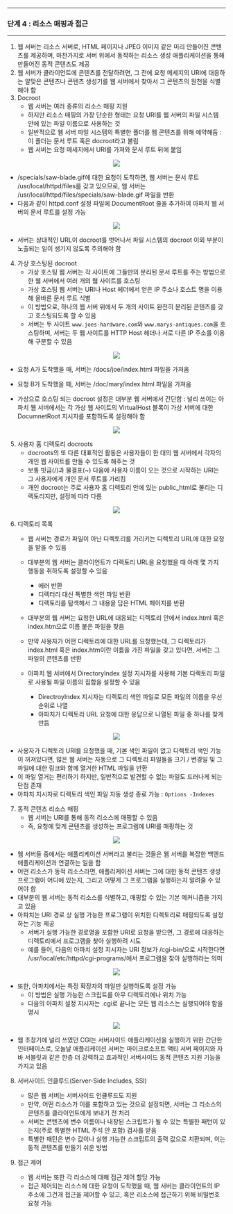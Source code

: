 -----
### 단계 4 : 리소스 매핑과 접근
-----
1. 웹 서버는 리소스 서버로, HTML 페이지나 JPEG 이미지 같은 미리 만들어진 콘텐츠를 제공하며, 마찬가지로 서버 위에서 동작하는 리소스 생성 애플리케이션을 통해 만들어진 동적 콘텐츠도 제공
2. 웹 서버가 클라이언트에 콘텐츠를 전달하려면, 그 전에 요청 메세지의 URI에 대응하는 알맞은 콘텐츠나 콘텐츠 생성기를 웹 서버에서 찾아서 그 콘텐츠의 원천을 식별해야 함
3. Docroot
   - 웹 서버는 여러 종류의 리소스 매핑 지원
   - 하지만 리소스 매핑의 가장 단순한 형태는 요청 URI를 웹 서버의 파일 시스템 안에 있는 파일 이름으로 사용하는 것
   - 일반적으로 웹 서버 파일 시스템의 특별한 폴더를 웹 콘텐츠를 위해 예약해둠 : 이 폴더는 문서 루트 혹은 docroot라고 불림
   - 웹 서버는 요청 메세지에서 URI를 가져와 문서 루트 뒤에 붙임
<div align="center">
<img src="https://github.com/user-attachments/assets/b8bec77f-cc94-448f-b3d1-bf688d5c3ace">
</div>

   - /specials/saw-blade.gif에 대한 요청이 도착하면, 웹 서버는 문서 루트 /usr/local/httpd/files를 갖고 있으므로, 웹 서버는 /usr/local/httpd/files/specials/saw-blade.gif 파일을 반환
   - 다음과 같이 httpd.conf 설정 파일에 DocumentRoot 줄을 추가하여 아파치 웹 서버의 문서 루트를 설정 가능
<div align="center">
<img src="https://github.com/user-attachments/assets/190a1f1a-faeb-4cac-856f-6270a245d7f1">
</div>

   - 서버는 상대적인 URL이 docroot를 벗어나서 파일 시스템의 docroot 이외 부분이 노출되는 일이 생기지 않도록 주의해야 함

4. 가상 호스팅된 docroot
   - 가상 호스팅 웹 서버는 각 사이트에 그들만의 분리된 문서 루트를 주는 방법으로 한 웹 서버에서 여러 개의 웹 사이트를 호스팅
   - 가상 호스팅 웹 서버는 URI나 Host 헤더에서 얻은 IP 주소나 호스트 명을 이용해 올바른 문서 루트 식별
   - 이 방법으로, 하나의 웹 서버 위에서 두 개의 사이트 완전히 분리된 콘텐츠를 갖고 호스팅되도록 할 수 있음
   - 서버는 두 사이트 ```www.joes-hardware.com```와 ```www.marys-antiques.com```을 호스팅하며, 서버는 두 웹 사이트를 HTTP Host 헤더나 서로 다른 IP 주소를 이용해 구분할 수 있음
<div align="center">
<img src="https://github.com/user-attachments/assets/b59949dd-d695-4b29-8289-398901fad90a">
</div>

   - 요청 A가 도착했을 때, 서버는 /docs/joe/index.html 파일을 가져옴
   - 요청 B가 도착했을 때, 서버는 /doc/mary/index.html 파일을 가져옴

   - 가상으로 호스팅 되는 docroot 설정은 대부분 웹 서버에서 간단함 : 널리 쓰이는 아파치 웹 서버에서는 각 가상 웹 사이트의 VirtualHost 블록이 가상 서버에 대한 DocumnetRoot 지시자를 포함하도록 설정해야 함
<div align="center">
<img src="https://github.com/user-attachments/assets/b4e4a068-da58-4ae1-9c9d-2f8c2ba9e387">
</div>

5. 사용자 홈 디렉토리 docroots
   - docroots의 또 다른 대표적인 활동은 사용자들이 한 대의 웹 서버에서 각자의 개인 웹 사이트를 만들 수 있도록 해주는 것
   - 보통 빗금(/)과 물결표(~) 다음에 사용자 이름이 오는 것으로 시작하는 URI는 그 사용자에게 개인 문서 루트를 가리킴
   - 개인 docroot는 주로 사용자 홈 디렉토리 안에 있는 public_html로 불리는 디렉토리지만, 설정에 따라 다름
<div align="center">
<img src="https://github.com/user-attachments/assets/d7fe6b1b-e54a-4161-a935-80bd1d4aecd9">
</div>

6. 디렉토리 목록
   - 웹 서버는 경로가 파일이 아닌 디렉토리를 가리키는 디렉토리 URL에 대한 요청을 받을 수 있음
   - 대부분의 웹 서버는 클라이언트가 디렉토리 URL을 요청했을 때 아래 몇 가지 행동을 취하도록 설정할 수 있음
     + 에러 반환
     + 디렉터리 대신 특별한 색인 파일 반환
     + 디렉토리를 탐색해서 그 내용을 담은 HTML 페이지를 반환

   - 대부분의 웹 서버는 요청한 URL에 대응되는 디렉토리 안에서 index.html 혹은 index.htm으로 이름 붙은 파일을 찾음
   - 만약 사용자가 어떤 디렉토리에 대한 URL를 요청했는데, 그 디렉토리가 index.html 혹은 index.htm이란 이름을 가진 파일을 갖고 있다면, 서버는 그 파일의 콘텐츠를 반환
   - 아파치 웹 서버에서 DirectoryIndex 설정 지시자를 사용해 기본 디렉토리 파일로 사용될 파일 이름의 집합을 설정할 수 있음
     + DirectroyIndex 지시자는 디렉토리 색인 파일로 모든 파일의 이름을 우선순위로 나열
     + 아파치가 디렉토리 URL 요청에 대한 응답으로 나열된 파일 중 하나를 찾게 만듬
<div align="center">
<img src="https://github.com/user-attachments/assets/5085889e-63fb-4ff9-9a94-c419ad858456">
</div>

   - 사용자가 디렉토리 URI를 요청했을 때, 기본 색인 파일이 없고 디렉토리 색인 기능이 꺼져있다면, 많은 웹 서버는 자동으로 그 디렉토리 파일들을 크기 / 변경일 및 그 파일에 대한 링크와 함께 열거한 HTML 파일을 반환
   - 이 파일 열거는 편리하기 하지만, 일반적으로 발견할 수 없는 파일도 드러나게 되는 단점 존재
   - 아파치 지시자로 디렉토리 색인 파일 자동 생성 종료 가능 : ```Options -Indexes```

7. 동적 콘텐츠 리소스 매핑
   - 웹 서버는 URI를 통해 동적 리소스에 매핑할 수 있음
   - 즉, 요청에 맞게 콘텐츠를 생성하는 프로그램에 URI를 매핑하는 것
<div align="center">
<img src="https://github.com/user-attachments/assets/5787ccd9-f2d5-451b-9020-e8160adbc9f0">
</div>

   - 웹 서버들 중에서는 애플리케이션 서버라고 불리는 것들은 웹 서버를 복잡한 백엔드 애플리케이션과 연결하는 일을 함
   - 어떤 리소스가 동적 리소스라면, 애플리케이션 서버는 그에 대한 동적 콘텐츠 생성 프로그램이 어디에 있는지, 그리고 어떻게 그 프로그램을 실행하는지 알려줄 수 있어야 함
   - 대부분의 웹 서버는 동적 리소스를 식별하고, 매핑할 수 있는 기본 메커니즘을 가지고 있음
   - 아파치는 URI 경로 상 실행 가능한 프로그램이 위치한 디렉토리로 매핑되도록 설정하는 기능 제공
     + 서버가 실행 가능한 경로명을 포함한 URI로 요청을 받으면, 그 경로에 대응하는 디렉토리에서 프로그램을 찾아 실행하려 시도
     + 예를 들어, 다음의 아파치 설정 지시자는 URI 정보가 /cgi-bin/으로 시작한다면 /usr/local/etc/httpd/cgi-programs/에서 프로그램을 찾아 실행하라는 의미
<div align="center">
<img src="https://github.com/user-attachments/assets/6bb52d23-9744-465f-a0b5-4cb7a5887cf3">
</div>

   - 또한, 아파치에서는 특정 확장자의 파일만 실행하도록 설정 가능
     + 이 방법은 실행 가능한 스크립트를 아무 디렉토리에나 위치 가능
     + 다음의 아파치 설정 지시자는 .cgi로 끝나는 모든 웹 리소스는 실행되어야 함을 명시
<div align="center">
<img src="https://github.com/user-attachments/assets/6b83172c-c506-44e6-aaaf-89c64c4d1e6a">
</div>

   - 웹 초창기에 널리 쓰였던 CGI는 서버사이드 애플리케이션을 실행하기 위한 간단한 인터페이스로, 오늘날 애플리케이션 서버는 마이크로소프트 액티 서버 페이지와 자바 서블릿과 같은 한층 더 강력하고 효과적인 서버사이드 동적 콘텐츠 지원 기능을 가지고 있음

8. 서버사이드 인클루드(Server-Side Includes, SSI)
   - 많은 웹 서버는 서버사이드 인클루드도 지원
   - 만약, 어떤 리소스가 이를 포함하고 있는 것으로 설정되면, 서버는 그 리소스의 콘텐츠를 클라이언트에게 보내기 전 처리
   - 서버는 콘텐츠에 변수 이름이나 내장된 스크립트가 될 수 있는 특별한 패턴이 있는지(주로 특별한 HTML 주석 안 포함) 검사를 받음
   - 특별한 패턴은 변수 값이나 실행 가능한 스크립트의 출력 값으로 치환되며, 이는 동적 콘텐츠를 만들기 쉬운 방법

9. 접근 제어
    - 웹 서버는 또한 각 리소스에 대해 접근 제어 할당 가능
    - 접근 제어되는 리소스에 대한 요청이 도착했을 때, 웹 서버는 클라이언트의 IP 주소에 그건개 접근을 제어할 수 있고, 혹은 리소스에 접근하기 위해 비밀번호 요청 가능
   
